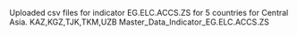 Uploaded csv files for indicator EG.ELC.ACCS.ZS for 5 countries for Central Asia.
KAZ,KGZ,TJK,TKM,UZB
Master_Data_Indicator_EG.ELC.ACCS.ZS
